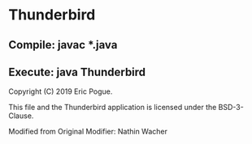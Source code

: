 # Thunderbird
## Compile: javac *.java
## Execute: java Thunderbird

Copyright (C) 2019 Eric Pogue.
  
This file and the Thunderbird application is licensed under the 
BSD-3-Clause.

Modified from Original
Modifier: Nathin Wacher
